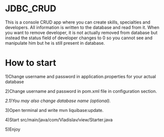 # JDBC_CRUD
This is a console CRUD app where you can create skills, specialties and developers. 
All information is written to the database and read from it.
When you want to remove developer, it is not actually removed from database but instead 
the status field of developer changes to 0 so you cannot see and manipulate him but he is still present in database.

# How to start
1)Change username and password in application.properties for your actual database<br />

2)Change username and password in pom.xml file in configuration section.<br />

*2.1)You may also change database name (optional).*<br />

3)Open terminal and write mvn liquibase:update.<br />

4)Start src/main/java/com/Vladislav/view/Starter.java

5)Enjoy
